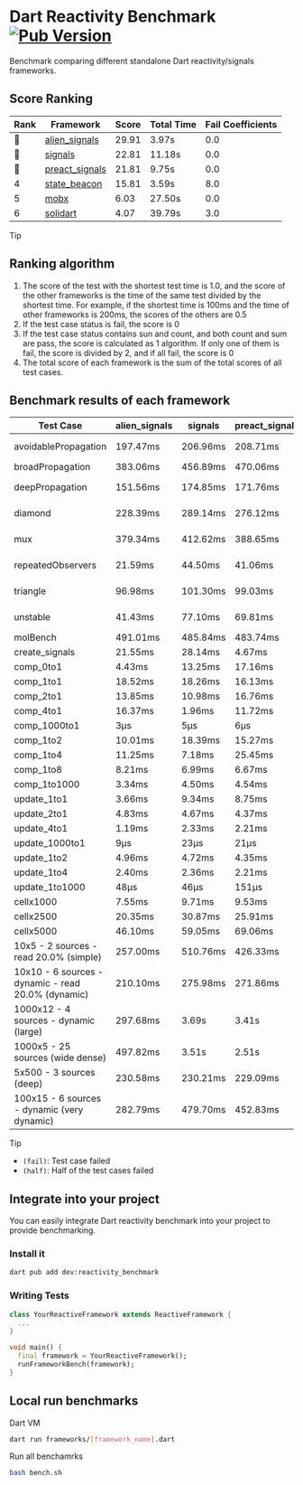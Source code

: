 # Dart Reactivity Benchmark [![Pub Version](https://img.shields.io/pub/v/reactivity_benchmark)](https://pub.dev/packages/reactivity_benchmark)

Benchmark comparing different standalone Dart reactivity/signals frameworks.

## Score Ranking

<!-- Rank Table -->
| Rank | Framework | Score | Total Time | Fail Coefficients |
|---|---|---|---|---|
| 🥇 | [alien_signals](https://pub.dev/packages/alien_signals) | 29.91 | 3.97s | 0.0 |
| 🥈 | [signals](https://pub.dev/packages/signals) | 22.81 | 11.18s | 0.0 |
| 🥉 | [preact_signals](https://pub.dev/packages/preact_signals) | 21.81 | 9.75s | 0.0 |
| 4 | [state_beacon](https://pub.dev/packages/state_beacon) | 15.81 | 3.59s | 8.0 |
| 5 | [mobx](https://pub.dev/packages/mobx) | 6.03 | 27.50s | 0.0 |
| 6 | [solidart](https://pub.dev/packages/solidart) | 4.07 | 39.79s | 3.0 |
<!-- Rank Table End -->

> [!TIP]
> ## Ranking algorithm
>
> 1. The score of the test with the shortest test time is 1.0, and the score of the other frameworks is the time of the same test divided by the shortest time. For example, if the shortest time is 100ms and the time of other frameworks is 200ms, the scores of the others are 0.5
> 2. If the test case status is fail, the score is 0
> 3. If the test case status contains sun and count, and both count and sum are pass, the score is calculated as 1 algorithm. If only one of them is fail, the score is divided by 2, and if all fail, the score is 0
> 4. The total score of each framework is the sum of the total scores of all test cases.

## Benchmark results of each framework

<!-- Benchmark Table -->
| Test Case | alien_signals | signals | preact_signals | solidart | state_beacon | mobx |
|---|---|---|---|---|---|---|
| avoidablePropagation | 197.47ms | 206.96ms | 208.71ms | 2.20s | 176.51ms (fail) | 2.34s |
| broadPropagation | 383.06ms | 456.89ms | 470.06ms | 5.50s | 6.49ms (fail) | 4.36s |
| deepPropagation | 151.56ms | 174.85ms | 171.76ms | 2.01s | 143.33ms (fail) | 1.56s |
| diamond | 228.39ms | 289.14ms | 276.12ms | 3.48s | 201.18ms (fail) | 2.44s |
| mux | 379.34ms | 412.62ms | 388.65ms | 2.08s | 196.70ms (fail) | 1.85s |
| repeatedObservers | 21.59ms | 44.50ms | 41.06ms | 213.09ms | 53.49ms (fail) | 240.59ms |
| triangle | 96.98ms | 101.30ms | 99.03ms | 1.13s | 81.17ms (fail) | 774.12ms |
| unstable | 41.43ms | 77.10ms | 69.81ms | 347.29ms | 372.51ms (fail) | 348.31ms |
| molBench | 491.01ms | 485.84ms | 483.74ms | 1.76s | 921μs | 593.63ms |
| create_signals | 21.55ms | 28.14ms | 4.67ms | 67.41ms | 63.07ms | 73.86ms |
| comp_0to1 | 4.43ms | 13.25ms | 17.16ms | 34.49ms | 54.43ms | 15.63ms |
| comp_1to1 | 18.52ms | 18.26ms | 16.13ms | 46.00ms | 52.22ms | 42.98ms |
| comp_2to1 | 13.85ms | 10.98ms | 16.76ms | 32.72ms | 33.23ms | 21.95ms |
| comp_4to1 | 16.37ms | 1.96ms | 11.72ms | 17.51ms | 17.35ms | 17.95ms |
| comp_1000to1 | 3μs | 5μs | 6μs | 2.24ms | 80μs | 21μs |
| comp_1to2 | 10.01ms | 18.39ms | 15.27ms | 28.56ms | 48.98ms | 34.02ms |
| comp_1to4 | 11.25ms | 7.18ms | 25.45ms | 29.36ms | 43.64ms | 19.22ms |
| comp_1to8 | 8.21ms | 6.99ms | 6.67ms | 25.85ms | 43.56ms | 22.99ms |
| comp_1to1000 | 3.34ms | 4.50ms | 4.54ms | 21.02ms | 40.85ms | 15.61ms |
| update_1to1 | 3.66ms | 9.34ms | 8.75ms | 43.32ms | 8.21ms | 27.99ms |
| update_2to1 | 4.83ms | 4.67ms | 4.37ms | 21.30ms | 2.89ms | 14.02ms |
| update_4to1 | 1.19ms | 2.33ms | 2.21ms | 10.82ms | 2.13ms | 7.46ms |
| update_1000to1 | 9μs | 23μs | 21μs | 115μs | 14μs | 69μs |
| update_1to2 | 4.96ms | 4.72ms | 4.35ms | 21.38ms | 3.02ms | 14.10ms |
| update_1to4 | 2.40ms | 2.36ms | 2.21ms | 10.94ms | 1.51ms | 6.99ms |
| update_1to1000 | 48μs | 46μs | 151μs | 250μs | 404μs | 177μs |
| cellx1000 | 7.55ms | 9.71ms | 9.53ms | 152.74ms | 5.42ms | 70.86ms |
| cellx2500 | 20.35ms | 30.87ms | 25.91ms | 479.08ms | 20.45ms | 251.41ms |
| cellx5000 | 46.10ms | 59.05ms | 69.06ms | 1.09s | 59.50ms | 548.18ms |
| 10x5 - 2 sources - read 20.0% (simple) | 257.00ms | 510.76ms | 426.33ms | 2.66s (half) | 253.19ms | 2.00s |
| 10x10 - 6 sources - dynamic - read 20.0% (dynamic) | 210.10ms | 275.98ms | 271.86ms | 2.39s (half) | 211.19ms | 1.50s |
| 1000x12 - 4 sources - dynamic (large) | 297.68ms | 3.69s | 3.41s | 4.12s (half) | 366.33ms | 1.88s |
| 1000x5 - 25 sources (wide dense) | 497.82ms | 3.51s | 2.51s | 4.97s (half) | 522.79ms | 3.57s |
| 5x500 - 3 sources (deep) | 230.58ms | 230.21ms | 229.09ms | 2.00s (half) | 235.41ms | 1.14s |
| 100x15 - 6 sources - dynamic (very dynamic) | 282.79ms | 479.70ms | 452.83ms | 2.79s (half) | 272.13ms | 1.71s |
<!-- Benchmark Table End -->

> [!TIP]
> - `(fail)`: Test case failed
> - `(half)`: Half of the test cases failed

## Integrate into your project

You can easily integrate Dart reactivity benchmark into your project to provide benchmarking.

### Install it

```bash
dart pub add dev:reactivity_benchmark
```

### Writing Tests

```dart
class YourReactiveFramework extends ReactiveFramework {
  ...
}

void main() {
  final framework = YourReactiveFramework();
  runFrameworkBench(framework);
}
```

## Local run benchmarks

Dart VM
```bash
dart run frameworks/[framework_name].dart
```

Run all benchamrks
```bash
bash bench.sh
```
